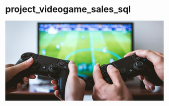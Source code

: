 # project_videogame_sales_sql

![videogame_logo](https://github.com/faaddhhllii/project_videogame_sales_sql/blob/main/game_sales.jpg)
